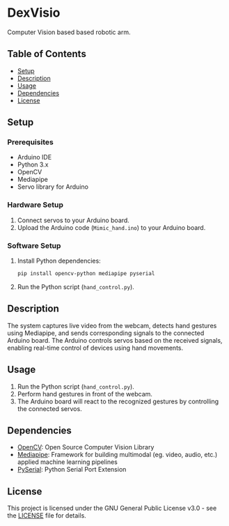 # DexVisio

Computer Vision based based robotic arm.

## Table of Contents

- [Setup](#setup)
- [Description](#description)
- [Usage](#usage)
- [Dependencies](#dependencies)
- [License](#license)

## Setup

### Prerequisites

- Arduino IDE
- Python 3.x
- OpenCV
- Mediapipe
- Servo library for Arduino

### Hardware Setup

1. Connect servos to your Arduino board.
2. Upload the Arduino code (`Mimic_hand.ino`) to your Arduino board.

### Software Setup

1. Install Python dependencies:

   ```bash
   pip install opencv-python mediapipe pyserial
   ```

2. Run the Python script (`hand_control.py`).

## Description

The system captures live video from the webcam, detects hand gestures using Mediapipe, and sends corresponding signals to the connected Arduino board. The Arduino controls servos based on the received signals, enabling real-time control of devices using hand movements.

## Usage

1. Run the Python script (`hand_control.py`).
2. Perform hand gestures in front of the webcam.
3. The Arduino board will react to the recognized gestures by controlling the connected servos.

## Dependencies

- [OpenCV](https://opencv.org/): Open Source Computer Vision Library
- [Mediapipe](https://mediapipe.dev/): Framework for building multimodal (eg. video, audio, etc.) applied machine learning pipelines
- [PySerial](https://pypi.org/project/pyserial/): Python Serial Port Extension

## License

This project is licensed under the GNU General Public License v3.0 - see the [LICENSE](LICENSE) file for details.
